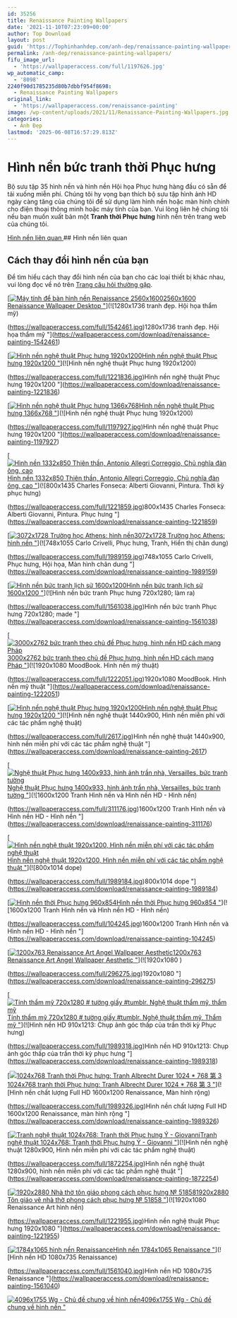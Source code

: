 ```yaml
---
id: 35256
title: Renaissance Painting Wallpapers
date: '2021-11-10T07:23:09+00:00'
author: Top Download
layout: post
guid: 'https://Tophinhanhdep.com/anh-dep/renaissance-painting-wallpapers/'
permalink: /anh-dep/renaissance-painting-wallpapers/
fifu_image_url:
  - 'https://wallpaperaccess.com/full/1197626.jpg'
wp_automatic_camp:
  - '8098'
2240f90d1785235d80b7dbbf954f8698:
  - Renaissance Painting Wallpapers
original_link:
  - 'https://wallpaperaccess.com/renaissance-painting'
image: /wp-content/uploads/2021/11/Renaissance-Painting-Wallpapers.jpg
categories:
  - Ảnh Đẹp
lastmod: '2025-06-08T16:57:29.813Z'
---
```

# Hình nền bức tranh thời Phục hưng

Bộ sưu tập 35 hình nền và hình nền Hội họa Phục hưng hàng đầu có sẵn để tải xuống miễn phí. Chúng tôi hy vọng bạn thích bộ sưu tập hình ảnh HD ngày càng tăng của chúng tôi để sử dụng làm hình nền hoặc màn hình chính cho điện thoại thông minh hoặc máy tính của bạn. Vui lòng liên hệ chúng tôi nếu bạn muốn xuất bản một **Tranh thời Phục hưng** hình nền trên trang web của chúng tôi.

[Hình nền liên quan ](#related) ## Hình nền liên quan

## Cách thay đổi hình nền của bạn

Để tìm hiểu cách thay đổi hình nền của bạn cho các loại thiết bị khác nhau, vui lòng đọc về nó trên [Trang câu hỏi thường gặp](https://tophinhanhdep.com/faq/).

  
[[![Máy tính để bàn hình nền Renaissance 2560x1600](https://wallpaperaccess.com/full/1197626.jpg)2560x1600 Renaissance Wallpaper Desktop "](https://wallpaperaccess.com/download/renaissance-painting-1197626)](![1280x1736 tranh đẹp.  Hội họa thẩm mỹ)

(https://wallpaperaccess.com/full/1542461.jpg)1280x1736 tranh đẹp. Hội họa thẩm mỹ "](https://wallpaperaccess.com/download/renaissance-painting-1542461)

[[![Hình nền nghệ thuật Phục hưng 1920x1200](https://wallpaperaccess.com/full/1989141.jpg)Hình nền nghệ thuật Phục hưng 1920x1200 "](https://wallpaperaccess.com/download/renaissance-painting-1989141)](![Hình nền nghệ thuật Phục hưng 1920x1200)

(https://wallpaperaccess.com/full/1221836.jpg)Hình nền nghệ thuật Phục hưng 1920x1200 "](https://wallpaperaccess.com/download/renaissance-painting-1221836)

[[![Hình nền nghệ thuật Phục hưng 1366x768](https://wallpaperaccess.com/full/1989146.jpg)Hình nền nghệ thuật Phục hưng 1366x768 "](https://wallpaperaccess.com/download/renaissance-painting-1989146)](![Hình nền nghệ thuật Phục hưng 1920x1200)

(https://wallpaperaccess.com/full/1197927.jpg)Hình nền nghệ thuật Phục hưng 1920x1200 "](https://wallpaperaccess.com/download/renaissance-painting-1197927)

[[![Hình nền 1332x850 Thiên thần, Antonio Allegri Correggio, Chủ nghĩa đàn ông, cao](https://wallpaperaccess.com/full/1989148.jpg)Hình nền 1332x850 Thiên thần, Antonio Allegri Correggio, Chủ nghĩa đàn ông, cao "](https://wallpaperaccess.com/download/renaissance-painting-1989148)](![800x1435 Charles Fonseca: Alberti Giovanni, Pintura.  Thời kỳ phục hưng)

(https://wallpaperaccess.com/full/1221859.jpg)800x1435 Charles Fonseca: Alberti Giovanni, Pintura. Phục hưng "](https://wallpaperaccess.com/download/renaissance-painting-1221859)

[[![3072x1728 Trường học Athens: hình nền](https://wallpaperaccess.com/full/1197624.jpg)3072x1728 Trường học Athens: hình nền "](https://wallpaperaccess.com/download/renaissance-painting-1197624)](![748x1055 Carlo Crivelli, Phục hưng, Tranh, Hiển thị chân dung)

(https://wallpaperaccess.com/full/1989159.jpg)748x1055 Carlo Crivelli, Phục hưng, Hội họa, Màn hình chân dung "](https://wallpaperaccess.com/download/renaissance-painting-1989159)

[[![Hình nền bức tranh lịch sử 1600x1200](https://wallpaperaccess.com/full/1989163.jpg)Hình nền bức tranh lịch sử 1600x1200 "](https://wallpaperaccess.com/download/renaissance-painting-1989163)](![Hình nền bức tranh Phục hưng 720x1280;  làm ra)

(https://wallpaperaccess.com/full/1561038.jpg)Hình nền bức tranh Phục hưng 720x1280; made "](https://wallpaperaccess.com/download/renaissance-painting-1561038)

[[![3000x2762 bức tranh theo chủ đề Phục hưng, hình nền HD cách mạng Pháp](https://wallpaperaccess.com/full/1560906.jpg)3000x2762 bức tranh theo chủ đề Phục hưng, hình nền HD cách mạng Pháp "](https://wallpaperaccess.com/download/renaissance-painting-1560906)](![1920x1080 MoodBook.  Hình nền mỹ thuật)

(https://wallpaperaccess.com/full/1222051.jpg)1920x1080 MoodBook. Hình nền mỹ thuật "](https://wallpaperaccess.com/download/renaissance-painting-1222051)

[[![Hình nền nghệ thuật Phục hưng 1920x1200](https://wallpaperaccess.com/full/1221901.jpg)Hình nền nghệ thuật Phục hưng 1920x1200 "](https://wallpaperaccess.com/download/renaissance-painting-1221901)](![Hình nền nghệ thuật 1440x900, Hình nền miễn phí với các tác phẩm nghệ thuật)

(https://wallpaperaccess.com/full/2617.jpg)Hình nền nghệ thuật 1440x900, hình nền miễn phí với các tác phẩm nghệ thuật "](https://wallpaperaccess.com/download/renaissance-painting-2617)

[[![Nghệ thuật Phục hưng 1400x933, hình ảnh trần nhà, Versailles, bức tranh tường](https://wallpaperaccess.com/full/1989174.jpg)Nghệ thuật Phục hưng 1400x933, hình ảnh trần nhà, Versailles, bức tranh tường "](https://wallpaperaccess.com/download/renaissance-painting-1989174)](![1600x1200 Tranh Hình nền và Hình nền HD - Hình nền)

(https://wallpaperaccess.com/full/311176.jpg)1600x1200 Tranh Hình nền và Hình nền HD - Hình nền "](https://wallpaperaccess.com/download/renaissance-painting-311176)

[[![Hình nền nghệ thuật 1920x1200, Hình nền miễn phí với các tác phẩm nghệ thuật](https://wallpaperaccess.com/full/41651.jpg)Hình nền nghệ thuật 1920x1200, Hình nền miễn phí với các tác phẩm nghệ thuật "](https://wallpaperaccess.com/download/renaissance-painting-41651)](![800x1014 dope)

(https://wallpaperaccess.com/full/1989184.jpg)800x1014 dope "](https://wallpaperaccess.com/download/renaissance-painting-1989184)

[[![Hình nền thời Phục hưng 960x854](https://wallpaperaccess.com/full/1989186.jpg)Hình nền thời Phục hưng 960x854 "](https://wallpaperaccess.com/download/renaissance-painting-1989186)](![1600x1200 Tranh Hình nền và Hình nền HD - Hình nền)

(https://wallpaperaccess.com/full/104245.jpg)1600x1200 Tranh Hình nền và Hình nền HD - Hình nền "](https://wallpaperaccess.com/download/renaissance-painting-104245)

[[![1200x763 Renaissance Art Angel Wallpaper Aesthetic](https://wallpaperaccess.com/full/1989306.jpg)1200x763 Renaissance Art Angel Wallpaper Aesthetic "](https://wallpaperaccess.com/download/renaissance-painting-1989306)](![1920x1080 )

(https://wallpaperaccess.com/full/296275.jpg)1920x1080 "](https://wallpaperaccess.com/download/renaissance-painting-296275)

[[![Tính thẩm mỹ 720x1280 # tường giấy #tumblr.  Nghệ thuật thẩm mỹ, thẩm mỹ](https://wallpaperaccess.com/full/1378431.jpg)Tính thẩm mỹ 720x1280 # tường giấy #tumblr. Nghệ thuật thẩm mỹ, Thẩm mỹ "](https://wallpaperaccess.com/download/renaissance-painting-1378431)](![Hình nền HD 910x1213: Chụp ảnh góc thấp của trần thời kỳ Phục hưng)

(https://wallpaperaccess.com/full/1989318.jpg)Hình nền HD 910x1213: Chụp ảnh góc thấp của trần thời kỳ phục hưng "](https://wallpaperaccess.com/download/renaissance-painting-1989318)

[[![1024x768 Tranh thời Phục hưng: Tranh Albrecht Durer 1024 * 768 第 3](https://wallpaperaccess.com/full/1989319.jpg)1024x768 tranh thời Phục hưng: Tranh Albrecht Durer 1024 \* 768 第 3 "](https://wallpaperaccess.com/download/renaissance-painting-1989319)](![Hình nền chất lượng Full HD 1600x1200 Renaissance, Màn hình rộng)

(https://wallpaperaccess.com/full/1989326.jpg)Hình nền chất lượng Full HD 1600x1200 Renaissance, màn hình rộng "](https://wallpaperaccess.com/download/renaissance-painting-1989326)

[[![Tranh nghệ thuật 1024x768: Tranh thời Phục hưng Ý - Giovanni](https://wallpaperaccess.com/full/1989332.jpg)Tranh nghệ thuật 1024x768: Tranh thời Phục hưng Ý - Giovanni "](https://wallpaperaccess.com/download/renaissance-painting-1989332)](![Hình nền nghệ thuật 1280x900, Hình nền miễn phí với các tác phẩm nghệ thuật)

(https://wallpaperaccess.com/full/1872254.jpg)Hình nền nghệ thuật 1280x900, hình nền miễn phí với các tác phẩm nghệ thuật "](https://wallpaperaccess.com/download/renaissance-painting-1872254)

[[![1920x2880 Nhà thờ tôn giáo phong cách phục hưng № 51858](https://wallpaperaccess.com/full/1989337.jpg)1920x2880 Tôn giáo vẽ nhà thờ phong cách phục hưng № 51858 "](https://wallpaperaccess.com/download/renaissance-painting-1989337)](![1920x1080 Renaissance Art hình nền)

(https://wallpaperaccess.com/full/1221955.jpg)Hình nền nghệ thuật Phục hưng 1920x1080 "](https://wallpaperaccess.com/download/renaissance-painting-1221955)

[[![1784x1065 hình nền Renaissance](https://wallpaperaccess.com/full/1989343.jpg)Hình nền 1784x1065 Renaissance "](https://wallpaperaccess.com/download/renaissance-painting-1989343)](![Hình nền HD 1080x735 Renaissance)

(https://wallpaperaccess.com/full/1561040.jpg)Hình nền HD 1080x735 Renaissance "](https://wallpaperaccess.com/download/renaissance-painting-1561040)

[![4096x1755 Wg - Chủ đề chung về hình nền](https://wallpaperaccess.com/full/1989349.jpg)4096x1755 Wg - Chủ đề chung về hình nền "](https://wallpaperaccess.com/download/renaissance-painting-1989349)
